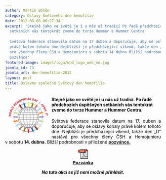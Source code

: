```yaml
---
author: Martin Bohůn
category: Oslavy Světového dne hemofilie
date: 2012-03-08 06:27:34
excerpt: 'Stejně jako ve světě je i u nás už tradicí Po řadě předchozích úspěšných
  setkáních vás tentokrát zveme do tvrze Hummer a Hummer Centra

  Světová federace stanovila datum na 17 duben a doporučuje, aby se oslavy konaly
  právě kolem tohoto dne Nejbližší je předcházející víkend, takže den „D“ nastává
  pro všechny členy ČSH a Hemojunioru v sobotu 14 dubna Bližší podrobnosti v přiložené
  pozvánce'
featured-image: images/loga/whd_logo_web_en.jpg
joomla_id: 73
joomla_url: den-hemofilie-2012
layout: post
title: Oslavme společně Světový den hemofilie
---
```


<h4><span style="color: #000000;"><img src="images/loga/whd_logo_web_en.jpg" border="0" width="130" style="margin-left: 10px; margin-right: 10px; float: left;" />Stejně jako ve světě je i u nás už tradicí. Po řadě předchozích úspěšných setkáních vás tentokrát zveme do tvrze Hummer a Hummer Centra.</span></h4>
<p style="text-align: justify;"><span style="color: #000000;">Světová federace stanovila datum na 17. duben a doporučuje, aby se oslavy konaly právě kolem tohoto dne. Nejbližší je předcházející víkend, takže den „D“ nastává pro všechny členy ČSH a Hemojunioru v sobotu <strong>14. dubna.</strong> Bližší podrobnosti v přiložené <a href="images/dokumenty-pdf-doc/tvrz_hummer.pdf" title="Pozvánka na Hemofilický den 2012"><strong>pozvánce.</strong></a></span></p>

<p style="text-align: center;"><a href="images/dokumenty-pdf-doc/tvrz_hummer.pdf" title="Pozvánka na Hemofilický den 2012"><img src="images/Ikony/ikona_pdf.jpg" border="0" alt="" /></a><br /><a href="images/dokumenty-pdf-doc/tvrz_hummer.pdf" title="Pozvánka na Hemofilický den 2012"><strong>Pozvánka</strong></a></p>
<p style="text-align: center;"><strong><em><span style="color: #000000;">Na tuto akci se již není možné přihlásit. <br /></span></em></strong></p>
